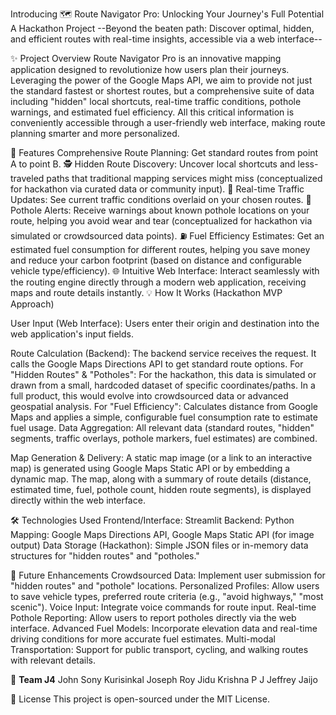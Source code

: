 Introducing
🗺 Route Navigator Pro: Unlocking Your Journey's Full Potential
A Hackathon Project
--Beyond the beaten path: Discover optimal, hidden, and efficient routes with real-time insights, accessible via a web interface--

✨ Project Overview
Route Navigator Pro is an innovative mapping application designed to revolutionize how users plan their journeys. Leveraging the power of the Google Maps API, we aim to provide not just the standard fastest or shortest routes, but a comprehensive suite of data including "hidden" local shortcuts, real-time traffic conditions, pothole warnings, and estimated fuel efficiency. All this critical information is conveniently accessible through a user-friendly web interface, making route planning smarter and more personalized.

🚀 Features
Comprehensive Route Planning: Get standard routes from point A to point B.
🕵 Hidden Route Discovery: Uncover local shortcuts and less-traveled paths that traditional mapping services might miss (conceptualized for hackathon via curated data or community input).
🚦 Real-time Traffic Updates: See current traffic conditions overlaid on your chosen routes.
🚧 Pothole Alerts: Receive warnings about known pothole locations on your route, helping you avoid wear and tear (conceptualized for hackathon via simulated or crowdsourced data points).
⛽ Fuel Efficiency Estimates: Get an estimated fuel consumption for different routes, helping you save money and reduce your carbon footprint (based on distance and configurable vehicle type/efficiency).
🌐 Intuitive Web Interface: Interact seamlessly with the routing engine directly through a modern web application, receiving maps and route details instantly.
💡 How It Works (Hackathon MVP Approach)

User Input (Web Interface): Users enter their origin and destination into the web application's input fields.

Route Calculation (Backend):
The backend service receives the request.
It calls the Google Maps Directions API to get standard route options.
For "Hidden Routes" & "Potholes": For the hackathon, this data is simulated or drawn from a small, hardcoded dataset of specific coordinates/paths. In a full product, this would evolve into crowdsourced data or advanced geospatial analysis.
For "Fuel Efficiency": Calculates distance from Google Maps and applies a simple, configurable fuel consumption rate to estimate fuel usage.
Data Aggregation: All relevant data (standard routes, "hidden" segments, traffic overlays, pothole markers, fuel estimates) are combined.

Map Generation & Delivery:
A static map image (or a link to an interactive map) is generated using Google Maps Static API or by embedding a dynamic map.
The map, along with a summary of route details (distance, estimated time, fuel, pothole count, hidden route segments), is displayed directly within the web interface.

🛠 Technologies Used
Frontend/Interface: Streamlit
Backend: Python
Mapping: Google Maps Directions API, Google Maps Static API (for image output)
Data Storage (Hackathon): Simple JSON files or in-memory data structures for "hidden routes" and "potholes."

🚀 Future Enhancements
Crowdsourced Data: Implement user submission for "hidden routes" and "pothole" locations.
Personalized Profiles: Allow users to save vehicle types, preferred route criteria (e.g., "avoid highways," "most scenic").
Voice Input: Integrate voice commands for route input.
Real-time Pothole Reporting: Allow users to report potholes directly via the web interface.
Advanced Fuel Models: Incorporate elevation data and real-time driving conditions for more accurate fuel estimates.
Multi-modal Transportation: Support for public transport, cycling, and walking routes with relevant details.

👥 **Team J4**
John Sony Kurisinkal
Joseph Roy
Jidu Krishna P J
Jeffrey Jaijo

📄 License
This project is open-sourced under the MIT License.
